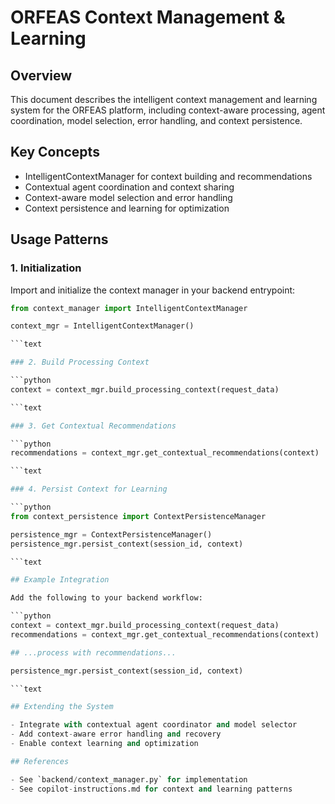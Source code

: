# ORFEAS Context Management & Learning

## Overview

This document describes the intelligent context management and learning system for the ORFEAS platform, including context-aware processing, agent coordination, model selection, error handling, and context persistence.

## Key Concepts

- IntelligentContextManager for context building and recommendations
- Contextual agent coordination and context sharing
- Context-aware model selection and error handling
- Context persistence and learning for optimization

## Usage Patterns

### 1. Initialization

Import and initialize the context manager in your backend entrypoint:

```python
from context_manager import IntelligentContextManager

context_mgr = IntelligentContextManager()

```text

### 2. Build Processing Context

```python
context = context_mgr.build_processing_context(request_data)

```text

### 3. Get Contextual Recommendations

```python
recommendations = context_mgr.get_contextual_recommendations(context)

```text

### 4. Persist Context for Learning

```python
from context_persistence import ContextPersistenceManager

persistence_mgr = ContextPersistenceManager()
persistence_mgr.persist_context(session_id, context)

```text

## Example Integration

Add the following to your backend workflow:

```python
context = context_mgr.build_processing_context(request_data)
recommendations = context_mgr.get_contextual_recommendations(context)

## ...process with recommendations...

persistence_mgr.persist_context(session_id, context)

```text

## Extending the System

- Integrate with contextual agent coordinator and model selector
- Add context-aware error handling and recovery
- Enable context learning and optimization

## References

- See `backend/context_manager.py` for implementation
- See copilot-instructions.md for context and learning patterns
